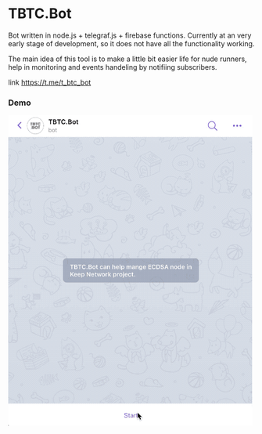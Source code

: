 # TBTC.Bot

Bot written in node.js + telegraf.js + firebase functions. Currently at an very early stage of development, so it does not have all the functionality working.

The main idea of this tool is to make a little bit easier life for nude runners, help in monitoring and events handeling by notifiing subscribers.

link https://t.me/t_btc_bot
### Demo
![demo](https://github.com/ronmnm/TBTC.Bot/blob/master/static/demo.gif)
